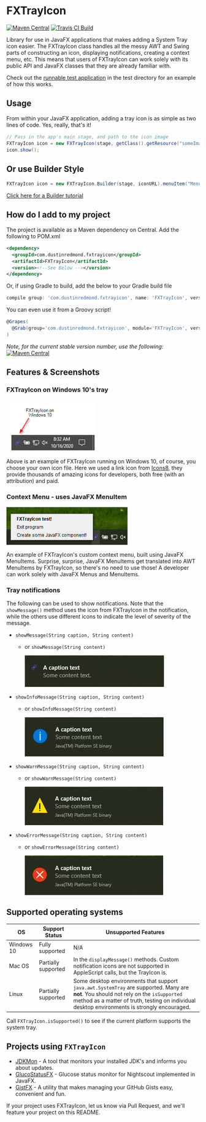 # FXTrayIcon

[![Maven Central](https://img.shields.io/maven-central/v/com.dustinredmond.fxtrayicon/FXTrayIcon.svg?label=Maven%20Central)](https://search.maven.org/search?q=g:%22com.dustinredmond.fxtrayicon%22%20AND%20a:%22FXTrayIcon%22)
[![Travis CI Build](https://travis-ci.com/dustinkredmond/FXTrayIcon.svg?branch=main)](https://travis-ci.com/dustinkredmond/FXTrayIcon)

Library for use in JavaFX applications that makes adding a System Tray icon easier.
The FXTrayIcon class handles all the messy AWT and Swing parts of constructing an icon, 
displaying notifications, creating a context menu, etc. This means that users of FXTrayIcon can
work solely with its public API and JavaFX classes that they are already familiar with.

Check out the [runnable test application](./src/test/java/com/dustinredmond/fxtrayicon/RunnableTest.java) in the test directory for an example of how this works. 


## Usage

From within your JavaFX application, adding a tray icon is as simple as two lines of code.
Yes, really, that's it!

```java
// Pass in the app's main stage, and path to the icon image
FXTrayIcon icon = new FXTrayIcon(stage, getClass().getResource("someImageFile.png"));
icon.show();
```

## Or use Builder Style
```java
FXTrayIcon icon = new FXTrayIcon.Builder(stage, iconURL).menuItem("Menu 1", e-> myMethod()).addExitItem().show().build();
```
[Click here for a Builder tutorial](https://github.com/dustinkredmond/FXTrayIcon/blob/main/BuilderTutorial.md)

## How do I add to my project 

The project is available as a Maven dependency on Central. Add the following to POM.xml

```xml
<dependency>
  <groupId>com.dustinredmond.fxtrayicon</groupId>
  <artifactId>FXTrayIcon</artifactId>
  <version><!--See Below --></version>
</dependency>
```

Or, if using Gradle to build, add the below to your Gradle build file

```groovy
compile group: 'com.dustinredmond.fxtrayicon', name: 'FXTrayIcon', version: '<see below>'
```

You can even use it from a Groovy script!

```groovy
@Grapes(
  @Grab(group='com.dustinredmond.fxtrayicon', module='FXTrayIcon', version='<see below>')
)
```

*Note, for the current stable version number, use the following:*
[![Maven Central](https://img.shields.io/maven-central/v/com.dustinredmond.fxtrayicon/FXTrayIcon.svg?label=Maven%20Central)](https://search.maven.org/search?q=g:%22com.dustinredmond.fxtrayicon%22%20AND%20a:%22FXTrayIcon%22)


## Features & Screenshots


### FXTrayIcon on Windows 10's tray

![FXTrayIcon example](./img/fxtrayicon-1.png)

Above is an example of FXTrayIcon running on Windows 10, of course, you choose your own icon file.
Here we used a link icon from [Icons8](https://www.icons8.com), they provide thousands of amazing
 icons for developers, both free (with an attribution) and paid.


### Context Menu - uses JavaFX MenuItem

![FXTrayIcon menu example](./img/fxtrayicon-2.png)

An example of FXTrayIcon's custom context menu, built using JavaFX MenuItems.
Surprise, surprise, JavaFX MenuItems get translated into AWT MenuItems by FXTrayIcon,
so there's no need to use those! A developer can work solely with JavaFX Menus and MenuItems.


### Tray notifications

The following can be used to show notifications. Note that the `showMessage()` method
uses the icon from FXTrayIcon in the notification, while the others use different icons
to indicate the level of severity of the message.

  - `showMessage(String caption, String content)`
    - or `showMessage(String content)`
      
      ![showMessage](./img/showDefault.png)

  - `showInfoMessage(String caption, String content)`
    - or `showInfoMessage(String content)`
      
      ![showInfoMessage](./img/showInfo.png)

  - `showWarnMessage(String caption, String content)`
    - or `showWarnMessage(String content)`
      
      ![showWarnMessage](./img/showWarn.png)

  - `showErrorMessage(String caption, String content)`
    - or `showErrorMessage(String content)`
      
      ![showErrorMessage](./img/showError.png)


## Supported operating systems

| OS         | Support Status      | Unsupported Features                                                                                                      |
|------------|---------------------|---------------------------------------------------------------------------------------------------------------------------|
| Windows 10 | Fully supported     | N/A                                                                                                                       |
| Mac OS     | Partially supported | In the `displayMessage()` methods. Custom notification icons are not supported in AppleScript calls, but the TrayIcon is.  |
| Linux      | Partially supported | Some desktop environments that support `java.awt.SystemTray` are supported. Many are **not**. You should not rely on the `isSupported` method as a matter of truth, testing on individual desktop environments is strongly encouraged.                            |


Call `FXTrayIcon.isSupported()` to see if the current platform
supports the system tray.


## Projects using `FXTrayIcon`
- [JDKMon](https://github.com/HanSolo/JDKMon) - A tool that monitors your installed JDK's and informs you about updates.
- [GlucoStatusFX](https://github.com/HanSolo/glucostatusfx) - Glucose status monitor for Nightscout implemented in JavaFX.
- [GistFX](https://github.com/RedmondSims/GistFX) - A utility that makes managing your GitHub Gists easy, convenient and fun.

If your project uses FXTrayIcon, let us know via Pull Request, and we'll feature your project on this README.
